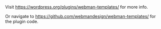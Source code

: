 Visit https://wordpress.org/plugins/webman-templates/ for more info.

Or navigate to https://github.com/webmandesign/webman-templates/ for the plugin code.
